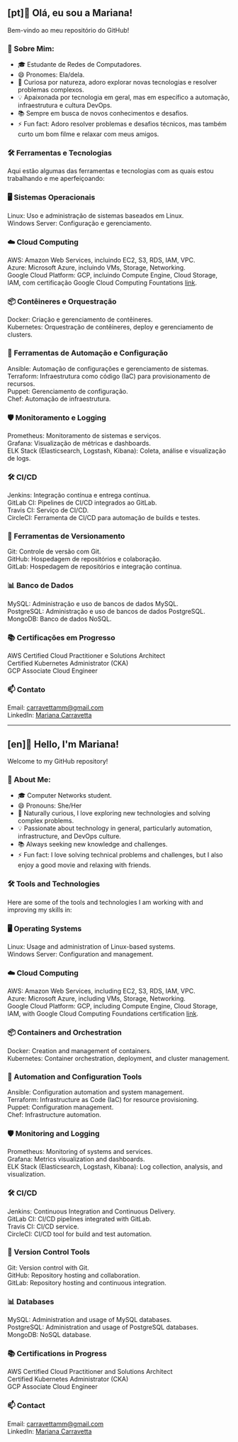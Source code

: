 ## [pt]👋 Olá, eu sou a Mariana!
Bem-vindo ao meu repositório do GitHub! <br/>

### 🚀 Sobre Mim: 
- 🎓 Estudante de Redes de Computadores. 
- 😄 Pronomes: Ela/dela. 
- 👀 Curiosa por natureza, adoro explorar novas tecnologias e resolver problemas complexos. 
- 💡 Apaixonada por tecnologia em geral, mas em específico a automação, infraestrutura e cultura DevOps. 
- 📚 Sempre em busca de novos conhecimentos e desafios.  
- ⚡ Fun fact: Adoro resolver problemas e desafios técnicos, mas também curto um bom filme e relaxar com meus amigos. 

### 🛠️ Ferramentas e Tecnologias <br/>
Aqui estão algumas das ferramentas e tecnologias com as quais estou trabalhando e me aperfeiçoando: <br/>

### 🖥️ Sistemas Operacionais <br/>
Linux: Uso e administração de sistemas baseados em Linux. <br/>
Windows Server: Configuração e gerenciamento. <br/>

### ☁️ Cloud Computing <br/>
AWS: Amazon Web Services, incluindo EC2, S3, RDS, IAM, VPC. <br/>
Azure: Microsoft Azure, incluindo VMs, Storage, Networking. <br/>
Google Cloud Platform: GCP, incluindo Compute Engine, Cloud Storage, IAM, com certificação Google Cloud Computing Fountations [link](https://www.credly.com/badges/50a18887-55e2-4585-b571-086690a84992/linked_in?t=sdy0ts). <br/>

### 📦 Contêineres e Orquestração <br/>
Docker: Criação e gerenciamento de contêineres. <br/>
Kubernetes: Orquestração de contêineres, deploy e gerenciamento de clusters. <br/>

### 🔧 Ferramentas de Automação e Configuração <br/>
Ansible: Automação de configurações e gerenciamento de sistemas. <br/>
Terraform: Infraestrutura como código (IaC) para provisionamento de recursos. <br/>
Puppet: Gerenciamento de configuração. <br/>
Chef: Automação de infraestrutura. <br/>

### 🛡️ Monitoramento e Logging <br/>
Prometheus: Monitoramento de sistemas e serviços. <br/>
Grafana: Visualização de métricas e dashboards. <br/>
ELK Stack (Elasticsearch, Logstash, Kibana): Coleta, análise e visualização de logs. <br/>

### 🛠️ CI/CD <br/>
Jenkins: Integração contínua e entrega contínua. <br/>
GitLab CI: Pipelines de CI/CD integrados ao GitLab. <br/>
Travis CI: Serviço de CI/CD. <br/>
CircleCI: Ferramenta de CI/CD para automação de builds e testes. <br/>

### 🧰 Ferramentas de Versionamento <br/>
Git: Controle de versão com Git. <br/>
GitHub: Hospedagem de repositórios e colaboração. <br/>
GitLab: Hospedagem de repositórios e integração contínua. <br/>

### 📊 Banco de Dados <br/>
MySQL: Administração e uso de bancos de dados MySQL. <br/>
PostgreSQL: Administração e uso de bancos de dados PostgreSQL. <br/>
MongoDB: Banco de dados NoSQL. <br/>

### 📚 Certificações em Progresso <br/>
AWS Certified Cloud Practitioner e Solutions Architect <br/>
Certified Kubernetes Administrator (CKA) <br/>
GCP Associate Cloud Engineer <br/>

### 📫 Contato <br/>
Email: carravettamm@gmail.com <br/>
LinkedIn: [Mariana Carravetta](https://www.linkedin.com/in/marianacarravetta/) <br/>

---------

## [en]👋 Hello, I'm Mariana!
Welcome to my GitHub repository! <br/>

### 🚀 About Me:  
- 🎓 Computer Networks student.
- 😄 Pronouns: She/Her
- 👀 Naturally curious, I love exploring new technologies and solving complex problems.
- 💡 Passionate about technology in general, particularly automation, infrastructure, and DevOps culture.
- 📚 Always seeking new knowledge and challenges.
- ⚡ Fun fact: I love solving technical problems and challenges, but I also enjoy a good movie and relaxing with friends.

### 🛠️ Tools and Technologies <br/>
Here are some of the tools and technologies I am working with and improving my skills in: <br/>

### 🖥️ Operating Systems <br/>
Linux: Usage and administration of Linux-based systems. <br/>
Windows Server: Configuration and management. <br/>

### ☁️ Cloud Computing <br/>
AWS: Amazon Web Services, including EC2, S3, RDS, IAM, VPC. <br/>
Azure: Microsoft Azure, including VMs, Storage, Networking. <br/>
Google Cloud Platform: GCP, including Compute Engine, Cloud Storage, IAM, with Google Cloud Computing Foundations certification [link](https://www.credly.com/badges/50a18887-55e2-4585-b571-086690a84992/linked_in?t=sdy0ts). <br/>

### 📦 Containers and Orchestration <br/>
Docker: Creation and management of containers. <br/>
Kubernetes: Container orchestration, deployment, and cluster management. <br/>

### 🔧 Automation and Configuration Tools <br/>
Ansible: Configuration automation and system management. <br/>
Terraform: Infrastructure as Code (IaC) for resource provisioning. <br/>
Puppet: Configuration management. <br/>
Chef: Infrastructure automation. <br/>

### 🛡️ Monitoring and Logging <br/>
Prometheus: Monitoring of systems and services. <br/>
Grafana: Metrics visualization and dashboards. <br/>
ELK Stack (Elasticsearch, Logstash, Kibana): Log collection, analysis, and visualization. <br/>

### 🛠️ CI/CD <br/>
Jenkins: Continuous Integration and Continuous Delivery. <br/>
GitLab CI: CI/CD pipelines integrated with GitLab. <br/>
Travis CI: CI/CD service. <br/>
CircleCI: CI/CD tool for build and test automation. <br/>

### 🧰 Version Control Tools <br/>
Git: Version control with Git. <br/>
GitHub: Repository hosting and collaboration. <br/>
GitLab: Repository hosting and continuous integration. <br/>

### 📊 Databases <br/>
MySQL: Administration and usage of MySQL databases. <br/>
PostgreSQL: Administration and usage of PostgreSQL databases. <br/>
MongoDB: NoSQL database. <br/>

### 📚 Certifications in Progress <br/> 
AWS Certified Cloud Practitioner and Solutions Architect <br/>
Certified Kubernetes Administrator (CKA) <br/>
GCP Associate Cloud Engineer <br/>

### 📫 Contact <br/>
Email: carravettamm@gmail.com <br/>
LinkedIn: [Mariana Carravetta](https://www.linkedin.com/in/marianacarravetta/)


